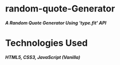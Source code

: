 # random-quote-Generator
##### A Random Quote Generator Using 'type.fit' API

# Technologies Used
##### HTML5, CSS3, JavaScript (Vanilla)
